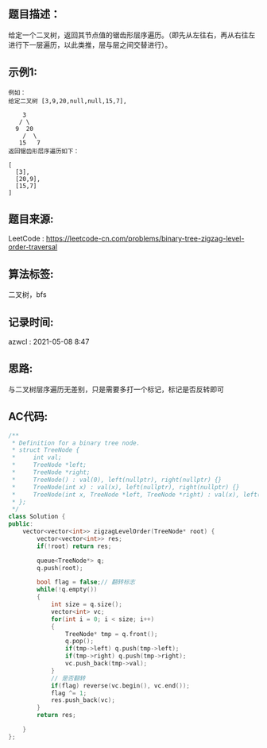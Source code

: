 ## 题目描述：
给定一个二叉树，返回其节点值的锯齿形层序遍历。（即先从左往右，再从右往左进行下一层遍历，以此类推，层与层之间交替进行）。  

## 示例1:
```
例如：
给定二叉树 [3,9,20,null,null,15,7],

    3
   / \
  9  20
    /  \
   15   7
返回锯齿形层序遍历如下：

[
  [3],
  [20,9],
  [15,7]
]
```

## 题目来源:
LeetCode : https://leetcode-cn.com/problems/binary-tree-zigzag-level-order-traversal  

## 算法标签:
二叉树，bfs  

## 记录时间:
azwcl : 2021-05-08 8:47

## 思路:
与二叉树层序遍历无差别，只是需要多打一个标记，标记是否反转即可  

## AC代码:
```cpp
/**
 * Definition for a binary tree node.
 * struct TreeNode {
 *     int val;
 *     TreeNode *left;
 *     TreeNode *right;
 *     TreeNode() : val(0), left(nullptr), right(nullptr) {}
 *     TreeNode(int x) : val(x), left(nullptr), right(nullptr) {}
 *     TreeNode(int x, TreeNode *left, TreeNode *right) : val(x), left(left), right(right) {}
 * };
 */
class Solution {
public:
    vector<vector<int>> zigzagLevelOrder(TreeNode* root) {
        vector<vector<int>> res;
        if(!root) return res;

        queue<TreeNode*> q;
        q.push(root);

        bool flag = false;// 翻转标志
        while(!q.empty())
        {
            int size = q.size();
            vector<int> vc;
            for(int i = 0; i < size; i++)
            {
                TreeNode* tmp = q.front();
                q.pop();
                if(tmp->left) q.push(tmp->left);
                if(tmp->right) q.push(tmp->right);
                vc.push_back(tmp->val);
            }
            // 是否翻转
            if(flag) reverse(vc.begin(), vc.end());
            flag ^= 1; 
            res.push_back(vc);
        }
        return res;

    }
};
```